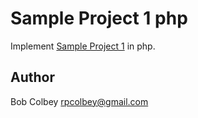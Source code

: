# Sample Project 1 php

Implement [Sample Project 1](https://github.com/buffaloiot/sample-project-1) in php.

## Author

Bob Colbey rpcolbey@gmail.com
